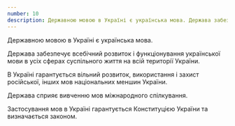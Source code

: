 ```yaml
---
number: 10
description: Державною мовою в Україні є українська мова. Держава забезпечує всебічний розвиток і функціонування української мови в усіх сферах суспільного життя на всій території України. В Україні гарантується вільний розвиток, використання і захист російської, інших мов національних меншин України...
---
```


Державною мовою в Україні є українська мова.

Держава забезпечує всебічний розвиток і функціонування української мови в усіх сферах суспільного життя на всій
території України.

В Україні гарантується вільний розвиток, використання і захист російської, інших мов національних меншин України.

Держава сприяє вивченню мов міжнародного спілкування.

Застосування мов в Україні гарантується Конституцією України та визначається законом.
